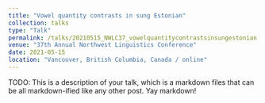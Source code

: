```yaml
---
title: "Vowel quantity contrasts in sung Estonian"
collection: talks
type: "Talk"
permalink: /talks/20210515_NWLC37_vowelquantitycontrastsinsungestonian
venue: "37th Annual Northwest Linguistics Conference"
date: 2021-05-15
location: "Vancouver, British Columbia, Canada / online"
---
```


TODO: This is a description of your talk, which is a markdown files that can be all markdown-ified like any other post. Yay markdown!

